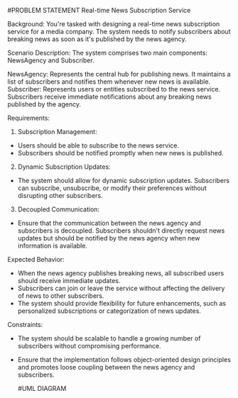 #PROBLEM STATEMENT
Real-time News Subscription Service

Background: You're tasked with designing a real-time news subscription service for a media company. The system needs to notify subscribers about breaking news as soon as it's published by the news agency.

Scenario Description: The system comprises two main components: NewsAgency and Subscriber.

NewsAgency: Represents the central hub for publishing news. It maintains a list of subscribers and notifies them whenever new news is available.
Subscriber: Represents users or entities subscribed to the news service. Subscribers receive immediate notifications about any breaking news published by the agency.

Requirements:

1. Subscription Management:
- Users should be able to subscribe to the news service.
- Subscribers should be notified promptly when new news is published.

2. Dynamic Subscription Updates:
- The system should allow for dynamic subscription updates. Subscribers can subscribe, unsubscribe, or modify their preferences without disrupting other subscribers.

3. Decoupled Communication:
- Ensure that the communication between the news agency and subscribers is decoupled. Subscribers shouldn't directly request news updates but should be notified by the news agency when 
  new information is available.

Expected Behavior:
- When the news agency publishes breaking news, all subscribed users should receive immediate updates.
- Subscribers can join or leave the service without affecting the delivery of news to other subscribers.
- The system should provide flexibility for future enhancements, such as personalized subscriptions or categorization of news updates.

Constraints:
- The system should be scalable to handle a growing number of subscribers without compromising performance.
- Ensure that the implementation follows object-oriented design principles and promotes loose coupling between the news agency and subscribers.

  #UML DIAGRAM
